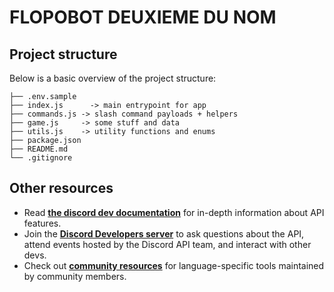# FLOPOBOT DEUXIEME DU NOM

## Project structure
Below is a basic overview of the project structure:

```
├── .env.sample
├── index.js      -> main entrypoint for app
├── commands.js -> slash command payloads + helpers
├── game.js     -> some stuff and data
├── utils.js    -> utility functions and enums
├── package.json
├── README.md
└── .gitignore
```

## Other resources
- Read **[the discord dev documentation](https://discord.com/developers/docs/intro)** for in-depth information about API features.
- Join the **[Discord Developers server](https://discord.gg/discord-developers)** to ask questions about the API, attend events hosted by the Discord API team, and interact with other devs.
- Check out **[community resources](https://discord.com/developers/docs/topics/community-resources#community-resources)** for language-specific tools maintained by community members.
